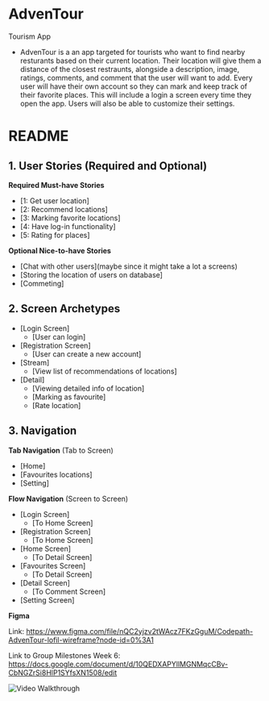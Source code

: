 # AdvenTour

Tourism App
* AdvenTour is a an app targeted for tourists who want to find nearby resturants based on their current location. Their location will give them a distance of the closest restraunts, alongside a description, image, ratings, comments, and comment that the user will want to add. Every user will have their own account so they can mark and keep track of their favorite places. This will include a login a screen every time they open the app. Users will also be able to customize their settings.

# README

## 1. User Stories (Required and Optional)

**Required Must-have Stories**

 * [1: Get user location]
 * [2: Recommend locations]
 * [3: Marking favorite locations]
 * [4: Have log-in functionality]
 * [5: Rating for places]

**Optional Nice-to-have Stories**

 * [Chat with other users](maybe since it might take a lot a screens)
 * [Storing the location of users on database]
 * [Commeting]

## 2. Screen Archetypes

 * [Login Screen]
   * [User can login]
 * [Registration Screen]
   * [User can create a new account]
 * [Stream]
   * [View list of recommendations of locations]
 * [Detail]
   * [Viewing detailed info of location]
   * [Marking as favourite]
   * [Rate location]


## 3. Navigation

**Tab Navigation** (Tab to Screen)

 * [Home]
 * [Favourites locations]
 * [Setting]

**Flow Navigation** (Screen to Screen)

 * [Login Screen]
   * [To Home Screen]
 * [Registration Screen]
   * [To Home Screen]
 * [Home Screen]
   * [To Detail Screen]
 * [Favourites Screen]
   * [To Detail Screen]
 * [Detail Screen]
   * [To Comment Screen]
 * [Setting Screen]
 
 **Figma**
 
 Link: https://www.figma.com/file/nQC2yjzv2tWAcz7FKzGguM/Codepath-AdvenTour-lofil-wireframe?node-id=0%3A1
 
 Link to Group Milestones Week 6: https://docs.google.com/document/d/10QEDXAPYllMGNMqcCBv-CbNGZrSi8HlP1SYfsXN1508/edit
 
 <img src='https://github.com/omart980/InstaClone/blob/master/RefreshGif.gif' title='Video Walkthrough' width='' alt='Video Walkthrough' />
 
